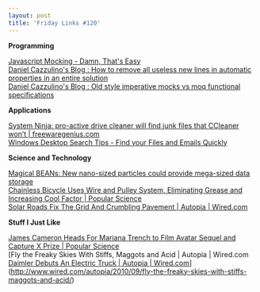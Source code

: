 ```yaml
---
layout: post
title: 'Friday Links #120'
---
```

**Programming**

[Javascript Mocking - Damn, That's Easy](http://openmymind.net/2010/9/21/Javascript-Mocking-Damn-Thats-Easy)   
[Daniel Cazzulino's Blog : How to remove all useless new lines in automatic properties in an entire solution](http://www.clariusconsulting.net/blogs/kzu/archive/2010/09/22/Howtoremovealluselessnewlinesinautomaticpropertiesinanentiresolution.aspx)   
[Daniel Cazzulino's Blog : Old style imperative mocks vs moq functional specifications](http://www.clariusconsulting.net/blogs/kzu/archive/2010/09/22/Oldstyleimperativemocksvsmoqfunctionalspecifications.aspx?utm_source=feedburner&utm_medium=feed&utm_campaign=Feed%3A+DanielCazzulino+%28Daniel+Cazzulino%27s+Blog%29&utm_content=Google+Reader)

**Applications**

[System Ninja: pro-active drive cleaner will find junk files that CCleaner won’t | freewaregenius.com](http://www.freewaregenius.com/2010/09/21/system-ninja-pro-active-hard-drive-cleaner-will-find-junk-files-that-ccleaner-will-miss/?utm_source=feedburner&utm_medium=feed&utm_campaign=Feed%3A+Freewaregeniuscom+%28freewaregenius.com%29)   
[Windows Desktop Search Tips - Find your Files and Emails Quickly](http://www.labnol.org/software/windows-desktop-search-tips/17787/)

**Science and Technology**

[Magical BEANs: New nano-sized particles could provide mega-sized data storage](http://www.sciencedaily.com/releases/2010/09/100917085626.htm?utm_source=feedburner&utm_medium=feed&utm_campaign=Feed%3A+sciencedaily+%28ScienceDaily%3A+Latest+Science+News%29)   
[Chainless Bicycle Uses Wire and Pulley System, Eliminating Grease and Increasing Cool Factor | Popular Science](http://www.popsci.com/gadgets/article/2010-09/new-chainless-bike-uses-pulley-system-eliminating-grease-and-increasing-cool-factor)   
[Solar Roads Fix The Grid And Crumbling Pavement | Autopia | Wired.com](http://www.wired.com/autopia/2010/09/solar-roadways-fix-the-power-grid-and-crumbling-pavement/)

**Stuff I Just Like**

[James Cameron Heads For Mariana Trench to Film Avatar Sequel and Capture X Prize | Popular Science](http://www.popsci.com/science/article/2010-09/james-cameron-seeks-worlds-toughest-sub-hoping-film-avatar-sequel-and-capture-x-prize)   
[Fly the Freaky Skies With Stiffs, Maggots and Acid | Autopia | Wired.com   
[Daimler Debuts An Electric Truck | Autopia | Wired.com](http://www.wired.com/autopia/2010/09/daimler-debuts-an-electric-truck/)](http://www.wired.com/autopia/2010/09/fly-the-freaky-skies-with-stiffs-maggots-and-acid/)
